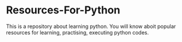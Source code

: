 # Resources-For-Python
This is a repository about learning python. You will know aboit popular resources for learning, practising, executing python codes. 

